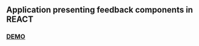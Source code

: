 ## Application presenting feedback components in REACT 
### [DEMO](https://gash94.github.io/goit-react-hw-04-feedback/)
